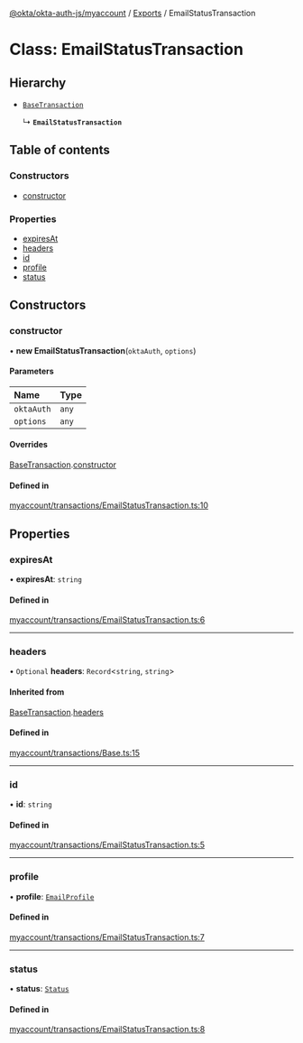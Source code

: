 [@okta/okta-auth-js/myaccount](../README.md) / [Exports](../modules.md) / EmailStatusTransaction

# Class: EmailStatusTransaction

## Hierarchy

- [`BaseTransaction`](BaseTransaction.md)

  ↳ **`EmailStatusTransaction`**

## Table of contents

### Constructors

- [constructor](EmailStatusTransaction.md#constructor)

### Properties

- [expiresAt](EmailStatusTransaction.md#expiresat)
- [headers](EmailStatusTransaction.md#headers)
- [id](EmailStatusTransaction.md#id)
- [profile](EmailStatusTransaction.md#profile)
- [status](EmailStatusTransaction.md#status)

## Constructors

### constructor

• **new EmailStatusTransaction**(`oktaAuth`, `options`)

#### Parameters

| Name | Type |
| :------ | :------ |
| `oktaAuth` | `any` |
| `options` | `any` |

#### Overrides

[BaseTransaction](BaseTransaction.md).[constructor](BaseTransaction.md#constructor)

#### Defined in

[myaccount/transactions/EmailStatusTransaction.ts:10](https://github.com/okta/okta-auth-js/blob/master/lib/myaccount/transactions/EmailStatusTransaction.ts#L10)

## Properties

### expiresAt

• **expiresAt**: `string`

#### Defined in

[myaccount/transactions/EmailStatusTransaction.ts:6](https://github.com/okta/okta-auth-js/blob/master/lib/myaccount/transactions/EmailStatusTransaction.ts#L6)

___

### headers

• `Optional` **headers**: `Record`<`string`, `string`\>

#### Inherited from

[BaseTransaction](BaseTransaction.md).[headers](BaseTransaction.md#headers)

#### Defined in

[myaccount/transactions/Base.ts:15](https://github.com/okta/okta-auth-js/blob/master/lib/myaccount/transactions/Base.ts#L15)

___

### id

• **id**: `string`

#### Defined in

[myaccount/transactions/EmailStatusTransaction.ts:5](https://github.com/okta/okta-auth-js/blob/master/lib/myaccount/transactions/EmailStatusTransaction.ts#L5)

___

### profile

• **profile**: [`EmailProfile`](../modules.md#emailprofile)

#### Defined in

[myaccount/transactions/EmailStatusTransaction.ts:7](https://github.com/okta/okta-auth-js/blob/master/lib/myaccount/transactions/EmailStatusTransaction.ts#L7)

___

### status

• **status**: [`Status`](../enums/Status.md)

#### Defined in

[myaccount/transactions/EmailStatusTransaction.ts:8](https://github.com/okta/okta-auth-js/blob/master/lib/myaccount/transactions/EmailStatusTransaction.ts#L8)
